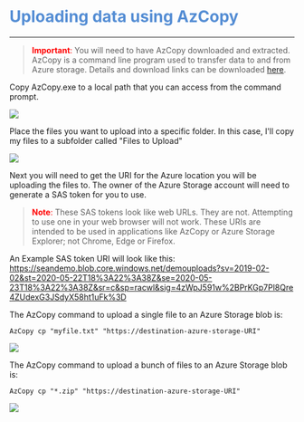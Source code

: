 # <span style="color:#548dd4;">**Uploading data using AzCopy**</span>
---

> <span style="color: red">**Important**:</span> You will need to have AzCopy downloaded and extracted. AzCopy is a command line program used to transfer data to and from Azure storage.
Details and download links can be downloaded [here](https://docs.microsoft.com/en-us/azure/storage/common/storage-use-azcopy-v10).

Copy AzCopy.exe to a local path that you can access from the command prompt.

![](/.attachments/figure1.PNG)

Place the files you want to upload into a specific folder. In this case, I'll copy my files to a subfolder called "Files to Upload"

![](/.attachments/figure2.PNG)

Next you will need to get the URI for the Azure location you will be uploading the files to. The owner of the Azure Storage account will need to generate a SAS token for you to use. 
> <span style="color: red">**Note**:</span> These SAS tokens look like web URLs. They are not. Attempting to use one in your web browser will not work. These URIs are intended to be used in applications like AzCopy or Azure Storage Explorer; not Chrome, Edge or Firefox. 

An Example SAS token URI will look like this:
https://seandemo.blob.core.windows.net/demouploads?sv=2019-02-02&st=2020-05-22T18%3A22%3A38Z&se=2020-05-23T18%3A22%3A38Z&sr=c&sp=racwl&sig=4zWpJ591w%2BPrKGp7Pl8Qre4ZUdexG3JSdyX58ht1uFk%3D

The AzCopy command to upload a single file to an Azure Storage blob is:
```
AzCopy cp "myfile.txt" "https://destination-azure-storage-URI"
```
![](/.attachments/figure3.PNG)

The AzCopy command to upload a bunch of files to an Azure Storage blob is:
```
AzCopy cp "*.zip" "https://destination-azure-storage-URI"
```
![](/.attachments/figure4.PNG)
